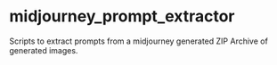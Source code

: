 # midjourney_prompt_extractor
Scripts to extract prompts from a midjourney generated ZIP Archive of generated images.
